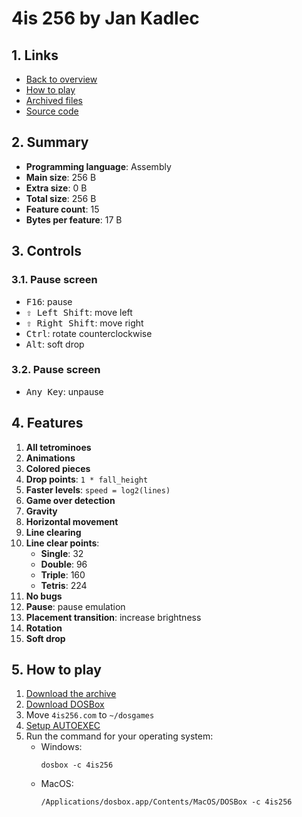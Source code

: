 # 4is 256 by Jan Kadlec

## 1. Links

- [Back to overview](../README.md)
- [How to play](#5-how-to-play)
- [Archived files](https://github.com/nineteendo/tetris4karchive/tree/main/4is-256/archive)
- [Source code](https://pouet.net/prod.php?which=29286)

## 2. Summary

- **Programming language**: Assembly
- **Main size**: 256 B
- **Extra size**: 0 B
- **Total size**: 256 B
- **Feature count**: 15
- **Bytes per feature**: 17 B

## 3. Controls

### 3.1. Pause screen

- <kbd>F16</kbd>: pause
- <kbd>⇧ Left Shift</kbd>: move left
- <kbd>⇧ Right Shift</kbd>: move right
- <kbd>Ctrl</kbd>: rotate counterclockwise
- <kbd>Alt</kbd>: soft drop

### 3.2. Pause screen

- <kbd>Any Key</kbd>: unpause

## 4. Features

1. **All tetrominoes**
2. **Animations**
3. **Colored pieces**
4. **Drop points**: `1 * fall_height`
5. **Faster levels**: `speed = log2(lines)`
6. **Game over detection**
7. **Gravity**
8. **Horizontal movement**
9. **Line clearing**
10. **Line clear points**:
    - **Single**: 32
    - **Double**: 96
    - **Triple**: 160
    - **Tetris**: 224
11. **No bugs**
12. **Pause**: pause emulation
13. **Placement transition**: increase brightness
14. **Rotation**
15. **Soft drop**

## 5. How to play

1. [Download the archive](https://codeload.github.com/nineteendo/tetris4karchive/zip/refs/heads/main)
2. [Download DOSBox](https://sourceforge.net/projects/dosbox/files/latest/download)
3. Move `4is256.com` to `~/dosgames`
4. [Setup AUTOEXEC](https://dosbox.com/wiki/AUTOEXEC)
5. Run the command for your operating system:
    - Windows:
        ```shell
        dosbox -c 4is256
        ```
    - MacOS:
        ```shell
        /Applications/dosbox.app/Contents/MacOS/DOSBox -c 4is256
        ```